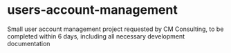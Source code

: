 # users-account-management
 Small user account management project requested by CM Consulting, to be completed within 6 days, including all necessary development documentation
